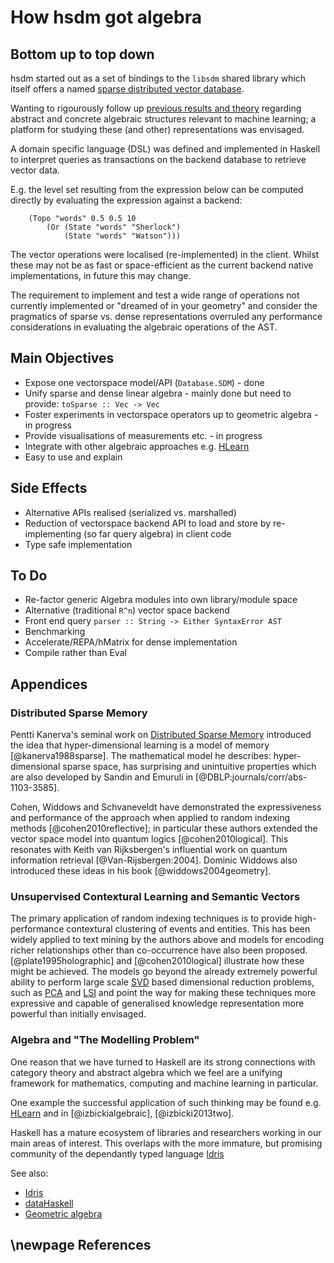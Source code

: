 How hsdm got algebra 
====================

Bottom up to top down 
---------------------

hsdm started out as a set of bindings to the ```libsdm``` shared
library which itself offers a named
[sparse distributed vector database](#distributed-sparse-memory).

Wanting to rigourously follow
up [previous results and theory](#references) regarding abstract and
concrete algebraic structures relevant to machine learning; a platform
for studying these (and other) representations was envisaged.

A domain specific language (DSL) was defined and implemented in
Haskell to interpret queries as transactions on the backend database
to retrieve vector data.

E.g. the level set resulting from the expression below can be computed directly
by evaluating the expression against a backend:
```
    (Topo "words" 0.5 0.5 10 
        (Or (State "words" "Sherlock") 
            (State "words" "Watson")))
```
The vector operations were localised (re-implemented) in the client.
Whilst these may not be as fast or space-efficient as the current
backend native implementations, in future this may change. 

The requirement to implement and test a wide range of operations not
currently implemented or "dreamed of in your geometry" and consider
the pragmatics of sparse vs. dense representations overruled any
performance considerations in evaluating the algebraic operations of
the AST.


Main Objectives
---------------

- Expose one vectorspace model/API (```Database.SDM```) - done
- Unify sparse and dense linear algebra - mainly done but need to provide:
   ```toSparse :: Vec -> Vec```
- Foster experiments in vectorspace operators up to geometric
   algebra - in progress 
- Provide visualisations of measurements etc. - in progress
- Integrate with other algebraic approaches e.g. [HLearn](https://github.com/mikeizbicki/HLearn)
- Easy to use and explain


Side Effects
------------

- Alternative APIs realised (serialized vs. marshalled)
- Reduction of vectorspace backend API to load and store by
   re-implementing (so far query algebra) in client code
- Type safe implementation


To Do
-----

- Re-factor generic Algebra modules into own library/module space
- Alternative (traditional ```R^n```) vector space backend
- Front end query ```parser :: String -> Either SyntaxError AST```
- Benchmarking
- Accelerate/REPA/hMatrix for dense implementation
- Compile rather than Eval


Appendices
----------

### Distributed Sparse Memory

Pentti Kanerva's seminal work on
[Distributed Sparse Memory](http://en.wikipedia.org/wiki/Sparse_distributed_memory) introduced
the idea that hyper-dimensional learning is a model of memory
[@kanerva1988sparse]. The mathematical model he describes:
hyper-dimensional sparse space, has surprising and unintuitive
properties which are also developed by Sandin and Emuruli in
[@DBLP:journals/corr/abs-1103-3585].

Cohen, Widdows and Schvaneveldt have demonstrated the expressiveness
and performance of the approach when applied to random indexing
methods [@cohen2010reflective]; in particular these authors extended
the vector space model into quantum logics [@cohen2010logical]. This
resonates with Keith van Rijksbergen's influential work on quantum
information retrieval [@Van-Rijsbergen:2004]. Dominic Widdows also
introduced these ideas in his book [@widdows2004geometry].

### Unsupervised Contextural Learning and Semantic Vectors

The primary application of random indexing techniques is to provide
high-performance contextural clustering of events and entities. This
has been widely applied to text mining by the authors above and models
for encoding richer relationships other than co-occurrence have also
been proposed. [@plate1995holographic] and [@cohen2010logical]
illustrate how these might be achieved. The models go beyond the
already extremely powerful ability to perform large
scale [SVD](http://en.wikipedia.org/wiki/Singular_value_decomposition)
based dimensional reduction problems, such
as [PCA](http://en.wikipedia.org/wiki/Principal_component_analysis)
and [LSI](http://en.wikipedia.org/wiki/Latent_semantic_indexing) and
point the way for making these techniques more expressive and capable
of generalised knowledge representation more powerful than initially
envisaged.


### Algebra and "The Modelling Problem"

One reason that we have turned to Haskell are its strong connections
with category theory and abstract algebra which we feel are a unifying
framework for mathematics, computing and machine learning in
particular.

One example the successful application of such thinking may be found
e.g. [HLearn](https://github.com/mikeizbicki/HLearn) and in
[@izbickialgebraic], [@izbicki2013two].

Haskell has a mature ecosystem of libraries and researchers working in
our main areas of interest. This overlaps with the more immature, but
promising community of the dependantly typed
language [Idris](https://www.idris-lang.org)

See also:

- [Idris](https://www.idris-lang.org)
- [dataHaskell](http://www.datahaskell.org/docs/community/current-environment.html)
- [Geometric algebra](https://en.wikipedia.org/wiki/Geometric_algebra)

\newpage
References
----------

